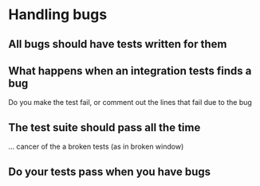 # Handling bugs

## All bugs should have tests written for them

## What happens when an integration tests finds a bug

Do you make the test fail, or comment out the lines that fail due to the bug

## The test suite should pass all the time

... cancer of the a broken tests (as in broken window)

## Do your tests pass when you have bugs
